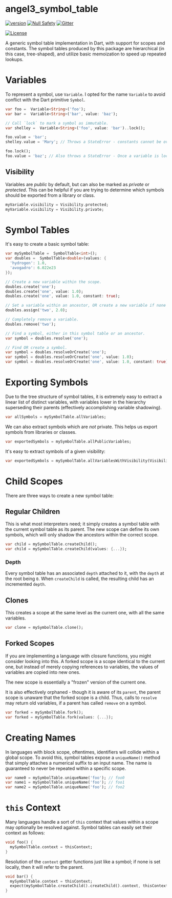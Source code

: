 # angel3_symbol_table
[![version](https://img.shields.io/badge/pub-v2.0.1-brightgreen)](https://pub.dartlang.org/packages/angel3_symbol_table)
[![Null Safety](https://img.shields.io/badge/null-safety-brightgreen)](https://dart.dev/null-safety)
[![Gitter](https://img.shields.io/gitter/room/angel_dart/discussion)](https://gitter.im/angel_dart/discussion)

[![License](https://img.shields.io/github/license/dukefirehawk/angel)](https://github.com/dukefirehawk/angel/tree/angel3/packages/symbol_table/LICENSE)

A generic symbol table implementation in Dart, with support for scopes and constants.
The symbol tables produced by this package are hierarchical (in this case, tree-shaped),
and utilize basic memoization to speed up repeated lookups.

# Variables
To represent a symbol, use `Variable`. I opted for the name
`Variable` to avoid conflict with the Dart primitive `Symbol`.

```dart
var foo =  Variable<String>('foo');
var bar =  Variable<String>('bar', value: 'baz');

// Call `lock` to mark a symbol as immutable.
var shelley =  Variable<String>('foo', value: 'bar')..lock();

foo.value = 'bar';
shelley.value = 'Mary'; // Throws a StateError - constants cannot be overwritten.

foo.lock();
foo.value = 'baz'; // Also throws a StateError - Once a variable is locked, it cannot be overwritten.
```

## Visibility
Variables are *public* by default, but can also be marked as *private* or *protected*. This can be helpful if you are trying
to determine which symbols should be exported from a library or class.

```dart
myVariable.visibility = Visibility.protected;
myVariable.visibility = Visibility.private;
```

# Symbol Tables
It's easy to create a basic symbol table:

```dart
var mySymbolTable =  SymbolTable<int>();
var doubles =  SymbolTable<double>(values: {
  'hydrogen': 1.0,
  'avogadro': 6.022e23
});

// Create a new variable within the scope.
doubles.create('one');
doubles.create('one', value: 1.0);
doubles.create('one', value: 1.0, constant: true);

// Set a variable within an ancestor, OR create a new variable if none exists.
doubles.assign('two', 2.0);

// Completely remove a variable.
doubles.remove('two');

// Find a symbol, either in this symbol table or an ancestor.
var symbol = doubles.resolve('one');

// Find OR create a symbol.
var symbol = doubles.resolveOrCreate('one');
var symbol = doubles.resolveOrCreate('one', value: 1.0);
var symbol = doubles.resolveOrCreate('one', value: 1.0, constant: true);
```

# Exporting Symbols
Due to the tree structure of symbol tables, it is extremely easy to
extract a linear list of distinct variables, with variables lower in the hierarchy superseding their parents
(effectively accomplishing variable shadowing).

```dart
var allSymbols = mySymbolTable.allVariables;
```

We can also extract symbols which are *not* private. This helps us export symbols from libraries
or classes.

```dart
var exportedSymbols = mySymbolTable.allPublicVariables;
```

It's easy to extract symbols of a given visibility:
```dart
var exportedSymbols = mySymbolTable.allVariablesWithVisibility(Visibility.protected);
```

# Child Scopes
There are three ways to create a new symbol table:


## Regular Children
This is what most interpreters need; it simply creates a symbol table with the current symbol table
as its parent. The new scope can define its own symbols, which will only shadow the ancestors within the
correct scope.

```dart
var child = mySymbolTable.createChild();
var child = mySymbolTable.createChild(values: {...});
```

### Depth
Every symbol table has an associated `depth` attached to it, with the `depth` at the root
being `0`. When `createChild` is called, the resulting child has an incremented `depth`.

## Clones
This creates a scope at the same level as the current one, with all the same variables.

```dart
var clone = mySymbolTable.clone();
```

## Forked Scopes
If you are implementing a language with closure functions, you might consider looking into this.
A forked scope is a scope identical to the current one, but instead of merely copying references
to variables, the values of variables are copied into new ones.

The new scope is essentially a "frozen" version of the current one.

It is also effectively orphaned - though it is aware of its `parent`, the parent scope is unaware
that the forked scope is a child. Thus, calls to `resolve` may return old variables, if a parent
has called `remove` on a symbol.

```dart
var forked = mySymbolTable.fork();
var forked = mySymbolTable.fork(values: {...});
```

# Creating Names
In languages with block scope, oftentimes, identifiers will collide within a global scope.
To avoid this, symbol tables expose a `uniqueName()` method that simply attaches a numerical suffix to
an input name. The name is guaranteed to never be repeated within a specific scope.

```dart
var name0 = mySymbolTable.uniqueName('foo'); // foo0
var name1 = mySymbolTable.uniqueName('foo'); // foo1
var name2 = mySymbolTable.uniqueName('foo'); // foo2
```

# `this` Context
Many languages handle a sort of `this` context that values within a scope may
optionally be resolved against. Symbol tables can easily set their context
as follows:

```dart
void foo() {
  mySymbolTable.context = thisContext;
}
```

Resolution of the `context` getter functions just like a symbol; if none is
set locally, then it will refer to the parent.

```dart
void bar() {
  mySymbolTable.context = thisContext;
  expect(mySymbolTable.createChild().createChild().context, thisContext);
}
```